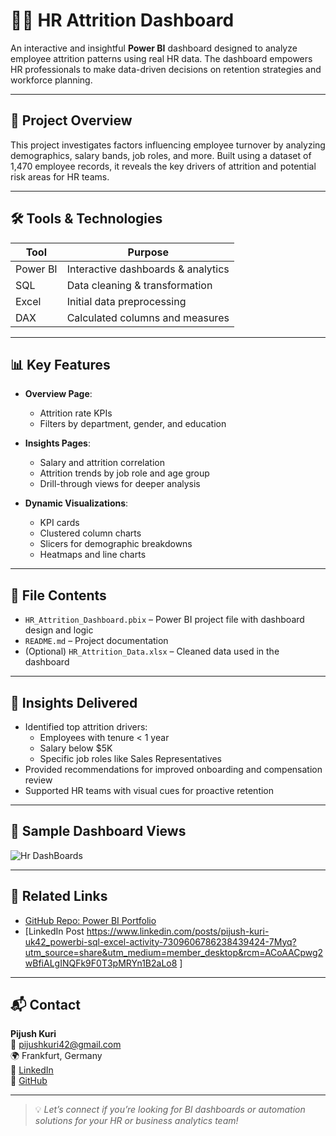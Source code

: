 # 🧑‍💼 HR Attrition Dashboard

An interactive and insightful **Power BI** dashboard designed to analyze employee attrition patterns using real HR data. The dashboard empowers HR professionals to make data-driven decisions on retention strategies and workforce planning.

---

## 🧠 Project Overview

This project investigates factors influencing employee turnover by analyzing demographics, salary bands, job roles, and more. Built using a dataset of 1,470 employee records, it reveals the key drivers of attrition and potential risk areas for HR teams.

---

## 🛠️ Tools & Technologies

| Tool          | Purpose                              |
|---------------|--------------------------------------|
| Power BI      | Interactive dashboards & analytics   |
| SQL           | Data cleaning & transformation       |
| Excel         | Initial data preprocessing           |
| DAX           | Calculated columns and measures      |

---

## 📊 Key Features

- **Overview Page**:
  - Attrition rate KPIs
  - Filters by department, gender, and education

- **Insights Pages**:
  - Salary and attrition correlation
  - Attrition trends by job role and age group
  - Drill-through views for deeper analysis

- **Dynamic Visualizations**:
  - KPI cards
  - Clustered column charts
  - Slicers for demographic breakdowns
  - Heatmaps and line charts

---

## 📁 File Contents

- `HR_Attrition_Dashboard.pbix` – Power BI project file with dashboard design and logic
- `README.md` – Project documentation
- (Optional) `HR_Attrition_Data.xlsx` – Cleaned data used in the dashboard

---

## 📌 Insights Delivered

- Identified top attrition drivers:
  - Employees with tenure < 1 year
  - Salary below $5K
  - Specific job roles like Sales Representatives
- Provided recommendations for improved onboarding and compensation review
- Supported HR teams with visual cues for proactive retention

---

## 📸 Sample Dashboard Views

![Hr DashBoards](https://github.com/user-attachments/assets/8cfdbc33-3133-4c27-8a9b-c4a79c4bfa38)

---

## 🔗 Related Links

- [GitHub Repo: Power BI Portfolio](https://github.com/pijush42/PowerBi-Portfolio)
- [LinkedIn Post https://www.linkedin.com/posts/pijush-kuri-uk42_powerbi-sql-excel-activity-7309606786238439424-7Myq?utm_source=share&utm_medium=member_desktop&rcm=ACoAACpwg2wBfiALgINQFk9F0T3pMRYn1B2aLo8 ]
---

## 📬 Contact

**Pijush Kuri**  
📧 pijushkuri42@gmail.com  
🌍 Frankfurt, Germany  
🔗 [LinkedIn](https://www.linkedin.com/in/pijush-kuri-uk42)  
🔗 [GitHub](https://github.com/pijush42)

---

> 💡 *Let’s connect if you’re looking for BI dashboards or automation solutions for your HR or business analytics team!*
